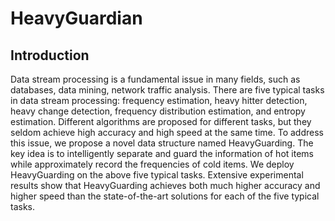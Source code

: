 # HeavyGuardian

## Introduction

Data stream processing is a fundamental issue in many fields, such as databases, data mining, network traffic analysis. There are five typical tasks in data stream processing: frequency estimation, heavy hitter detection, heavy change detection, frequency distribution estimation, and entropy estimation. Different algorithms are proposed for different tasks, but they seldom achieve high accuracy and high speed at the same time. To address this issue, we propose a novel data structure named HeavyGuarding. The key idea is to intelligently separate and guard the information of hot items while approximately record the frequencies of cold items. We deploy HeavyGuarding on the above five typical tasks. Extensive experimental results show that HeavyGuarding achieves both much higher accuracy and higher speed than the  state-of-the-art solutions for each of the five typical tasks.
	